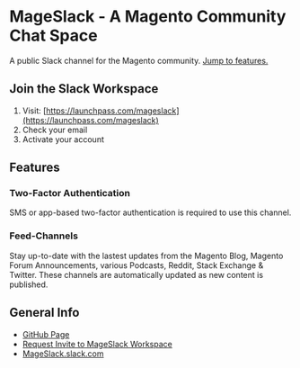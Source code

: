 # MageSlack - A Magento Community Chat Space
A public Slack channel for the Magento community. [Jump to features.](#features)

## Join the Slack Workspace

1. Visit: [https://launchpass.com/mageslack](https://launchpass.com/mageslack)
2. Check your email
3. Activate your account

## Features 

### Two-Factor Authentication

SMS or app-based two-factor authentication is required to use this channel.

### Feed-Channels

Stay up-to-date with the lastest updates from the Magento Blog, Magento Forum Announcements, various Podcasts, Reddit, Stack Exchange & Twitter. These channels are automatically updated as new content is published.

## General Info

- [GitHub Page](https://improper.github.io/MageSlack/)
- [Request Invite to MageSlack Workspace](https://launchpass.com/mageslack)
- [MageSlack.slack.com](https://slackgento.slack.com)
